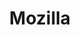 ---
blog: https://blog.mozilla.org/
codehost: https://github.com/https://github.com/mozilla
facebook: https://www.facebook.com/mozilla
guide: https://mozilla.ninja/mlogo
images:
- mozilla-icon.svg
- mozilla-ar21.svg
logohandle: mozilla
sort: mozilla
tags:
- open_source
- charity
title: Mozilla
twitter: https://x.com/mozilla
website: https://www.mozilla.org/
wikipedia: https://en.wikipedia.org/wiki/Mozilla
---